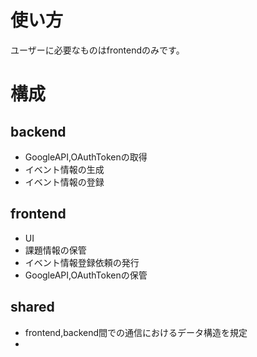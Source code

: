 # 使い方

ユーザーに必要なものはfrontendのみです。

# 構成

## backend

- GoogleAPI,OAuthTokenの取得
- イベント情報の生成
- イベント情報の登録

## frontend

- UI
- 課題情報の保管
- イベント情報登録依頼の発行
- GoogleAPI,OAuthTokenの保管

## shared

- frontend,backend間での通信におけるデータ構造を規定
- 
